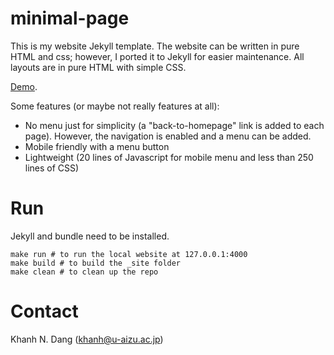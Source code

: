 # minimal-page

This is my website Jekyll template. The website can be written in pure HTML and css; however, I ported it to Jekyll for easier maintenance.
All layouts are in pure HTML with simple CSS.

[Demo](https://khanhdang.github.io/minimal-page/).

Some features (or maybe not really features at all):
- No menu just for simplicity (a "back-to-homepage" link is added to each page). However, the navigation is enabled and a menu can be added.
- Mobile friendly with a menu button
- Lightweight (20 lines of Javascript for mobile menu and less than 250 lines of CSS) 

# Run

Jekyll and bundle need to be installed.
```
make run # to run the local website at 127.0.0.1:4000
make build # to build the _site folder
make clean # to clean up the repo
```

# Contact

Khanh N. Dang (khanh@u-aizu.ac.jp)
